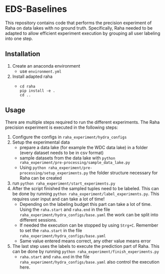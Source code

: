 # EDS-Baselines
This repository contains code that performs the precision experiment of Raha on data lakes with no ground truth. 
Specifically, Raha needed to be adapted to allow efficient experiment execution by grouping all user labeling into one step.

## Installation
1. Create an anaconda environment
   - use ``environment.yml``
2. Install adapted raha
   - ``` shell
     cd raha
     pip install -e .
     cd ..
## Usage
There are multiple steps required to run the different experiments. The Raha precision experiment is 
executed in the following steps:
1. Configure the configs in ``raha_experiment/hydra_configs``
2. Setup the experimental data
   - prepare a data lake (for example the WDC data lake) in a folder (every dataset needs to be in csv format)
   - sample datasets from the data lake with ``python raha_experiment/pre-processing/sample_data_lake.py``
   - Using ``python raha_experiment/pre-processing/setup_experiments.py`` the folder structure necessary for Raha 
   can be created
3. run ``python raha_experiment/start_experiments.py``
4. After the script finished the sampled tuples need to be labeled. This can be done 
by running ``python raha_experiment/label_experiments.py``. 
This requires user input and can take a lot of time!
   - Depending on the labeling budget this part can take a lot of time. Using the ``raha.start`` and ``raha.end`` in 
   the file ``raha_experiment/hydra_configs/base.yaml`` the work can be split into different sessions. 
   - If needed the execution can be stopped by using ``Strg+C``. Remember to set the ``raha.start`` in 
   the file ``raha_experiment/hydra_configs/base.yaml``
   - Same value entered means correct, any other value means error
5. The last step uses the labels to execute the prediction part of Raha. This can be done 
by running ``python raha_experiment/finish_experiments.py``
   - ``raha.start`` and ``raha.end`` in the file ``raha_experiment/hydra_configs/base.yaml`` also control the execution here.